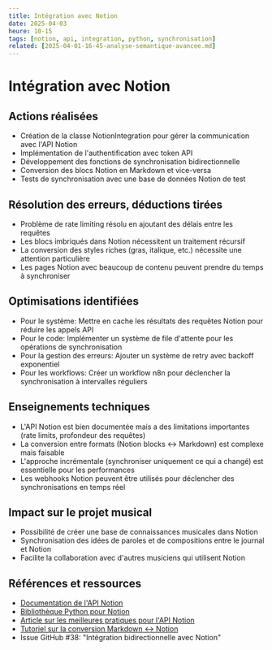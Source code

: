```yaml
---
title: Intégration avec Notion
date: 2025-04-03
heure: 10-15
tags: [notion, api, integration, python, synchronisation]
related: [2025-04-01-16-45-analyse-semantique-avancee.md]
---
```


# Intégration avec Notion

## Actions réalisées
- Création de la classe NotionIntegration pour gérer la communication avec l'API Notion
- Implémentation de l'authentification avec token API
- Développement des fonctions de synchronisation bidirectionnelle
- Conversion des blocs Notion en Markdown et vice-versa
- Tests de synchronisation avec une base de données Notion de test

## Résolution des erreurs, déductions tirées
- Problème de rate limiting résolu en ajoutant des délais entre les requêtes
- Les blocs imbriqués dans Notion nécessitent un traitement récursif
- La conversion des styles riches (gras, italique, etc.) nécessite une attention particulière
- Les pages Notion avec beaucoup de contenu peuvent prendre du temps à synchroniser

## Optimisations identifiées
- Pour le système: Mettre en cache les résultats des requêtes Notion pour réduire les appels API
- Pour le code: Implémenter un système de file d'attente pour les opérations de synchronisation
- Pour la gestion des erreurs: Ajouter un système de retry avec backoff exponentiel
- Pour les workflows: Créer un workflow n8n pour déclencher la synchronisation à intervalles réguliers

## Enseignements techniques
- L'API Notion est bien documentée mais a des limitations importantes (rate limits, profondeur des requêtes)
- La conversion entre formats (Notion blocks ↔ Markdown) est complexe mais faisable
- L'approche incrémentale (synchroniser uniquement ce qui a changé) est essentielle pour les performances
- Les webhooks Notion peuvent être utilisés pour déclencher des synchronisations en temps réel

## Impact sur le projet musical
- Possibilité de créer une base de connaissances musicales dans Notion
- Synchronisation des idées de paroles et de compositions entre le journal et Notion
- Facilite la collaboration avec d'autres musiciens qui utilisent Notion

## Références et ressources
- [Documentation de l'API Notion](https://developers.notion.com/reference/intro)
- [Bibliothèque Python pour Notion](https://github.com/ramnes/notion-sdk-py)
- [Article sur les meilleures pratiques pour l'API Notion](https://www.redgregory.com/notion/2021/6/14/how-to-use-the-notion-api-a-beginners-guide)
- [Tutoriel sur la conversion Markdown ↔ Notion](https://thomasjfrank.com/notion-api-markdown-conversion/)
- Issue GitHub #38: "Intégration bidirectionnelle avec Notion"
